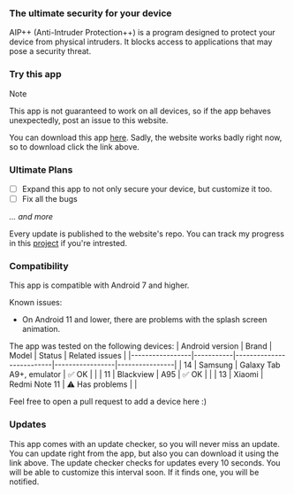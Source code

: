 ### The ultimate security for your device
AIP++ (Anti-Intruder Protection++) is a program designed to protect your device from physical intruders. It blocks access to applications that may pose a security threat.

### Try this app
> [!NOTE]
> This app is not guaranteed to work on all devices, so if the app behaves unexpectedly, post an issue to this website.

You can download this app [here](https://github.com/denis0001-dev/AIP-Website/releases/latest).
Sadly, the website works badly right now, so to download click the link above.
### Ultimate Plans

- [ ] Expand this app to not only secure your device, but customize it too.
- [ ] Fix all the bugs

_... and more_

Every update is published to the website's repo. You can track my progress in this [project](https://github.com/users/denis0001-dev/projects/3) if you're intrested.
### Compatibility 
This app is compatible with Android 7 and higher.

Known issues:
- On Android 11 and lower, there are problems with the splash screen animation.

The app was tested on the following devices:
| Android version | Brand     | Model                    | Status          | Related issues |
|-----------------|-----------|--------------------------|-----------------|----------------|
| 14              | Samsung   | Galaxy Tab A9+, emulator | ✅️ OK           |                |
| 11              | Blackview | A95                      | ✅️ OK           |                |
| 13              | Xiaomi    | Redmi Note 11            | ⚠️ Has problems |                |

Feel free to open a pull request to add a device here :)
### Updates
This app comes with an update checker, so you will never miss an update. You can update right from the app, but also you can download it using the link above.
The update checker checks for updates every 10 seconds. You will be able to customize this interval soon. If it finds one, you will be notified.
